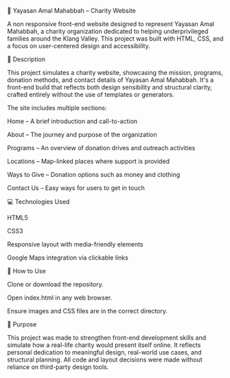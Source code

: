 🌟 Yayasan Amal Mahabbah – Charity Website

A non responsive front-end website designed to represent Yayasan Amal Mahabbah, a charity organization dedicated to helping underprivileged families around the Klang Valley. This project was built with HTML, CSS, and a focus on user-centered design and accessibility.

📝 Description

This project simulates a charity website, showcasing the mission, programs, donation methods, and contact details of Yayasan Amal Mahabbah. It's a front-end build that reflects both design sensibility and structural clarity, crafted entirely without the use of templates or generators.

The site includes multiple sections:

Home – A brief introduction and call-to-action

About – The journey and purpose of the organization

Programs – An overview of donation drives and outreach activities

Locations – Map-linked places where support is provided

Ways to Give – Donation options such as money and clothing

Contact Us – Easy ways for users to get in touch

💻 Technologies Used

HTML5

CSS3

Responsive layout with media-friendly elements

Google Maps integration via clickable links

📂 How to Use

Clone or download the repository.

Open index.html in any web browser.

Ensure images and CSS files are in the correct directory.

🎯 Purpose

This project was made to strengthen front-end development skills and simulate how a real-life charity would present itself online. It reflects personal dedication to meaningful design, real-world use cases, and structural planning. All code and layout decisions were made without reliance on third-party design tools.
